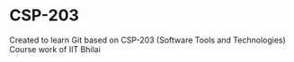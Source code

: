 # CSP-203
Created to learn Git based on CSP-203 (Software Tools and Technologies) Course work of IIT Bhilai
